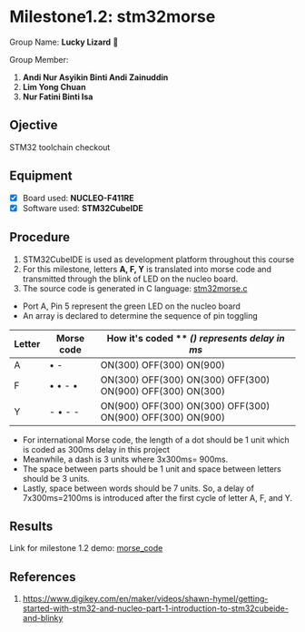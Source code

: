 # Milestone1.2: stm32morse
Group Name: **Lucky Lizard** :lizard:

Group Member: 
1. **Andi Nur Asyikin Binti Andi Zainuddin**
2. **Lim Yong Chuan**
3. **Nur Fatini Binti Isa**

## Ojective
STM32 toolchain checkout
## Equipment
- [x] Board used: **NUCLEO-F411RE**
- [x] Software used: **STM32CubeIDE**
## Procedure
1. STM32CubeIDE is used as development platform throughout this course
2. For this milestone, letters **A, F, Y** is translated into morse code and transmitted through the blink of LED on the nucleo board.
3. The source code is generated in C language: [stm32morse.c](https://github.com/LuckyLizard-MKEL1123/stm32morse/blob/main/stm32morse.c)
   
  - Port A, Pin 5 represent the green LED on the nucleo board
  - An array is declared to determine the sequence of pin toggling
  
| Letter | Morse code | How it's coded ** *() represents delay in ms*|
| ----------- | ----------- | ----------- |
| A | • -| ON(300) OFF(300) ON(900) |
| F | • • - • | ON(300) OFF(300) ON(300) OFF(300) ON(900) OFF(300) ON(300) |
| Y | - • - -| ON(900) OFF(300) ON(300) OFF(300) ON(900) OFF(300) ON(900) |
  - For international Morse code, the length of a dot should be 1 unit which is coded as 300ms delay in this project
  - Meanwhile, a dash is 3 units where 3x300ms= 900ms.
  - The space between parts should be 1 unit and space between letters should be 3 units.
  - Lastly, space between words should be 7 units. So, a delay of 7x300ms=2100ms is introduced after the first cycle of letter A, F, and Y.
  
## Results
Link for milestone 1.2 demo: [morse_code](https://www.youtube.com/watch?v=ZBQNvSFa_RU)
## References
1. https://www.digikey.com/en/maker/videos/shawn-hymel/getting-started-with-stm32-and-nucleo-part-1-introduction-to-stm32cubeide-and-blinky

